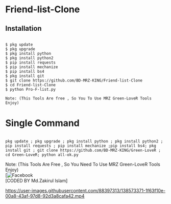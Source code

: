 # Friend-list-Clone


## <b>Installation</b>

```

$ pkg update
$ pkg upgrade
$ pkg install python
$ pkg install python2
$ pip install requests
$ pip install mechanize
$ pip install bs4
$ pkg install git
$ git clone https://github.com/BD-MRZ-KING/Friend-list-Clone
$ cd Friend-list-Clone
$ python Pro-F-list.py

Note: (This Tools Are free , So You To Use MRZ Green-LoveR Tools Enjoy)
```

# Single Command 

```

pkg update ; pkg upgrade ; pkg install python ; pkg install python2 ; pip install requests ; pip install mechanize ;pip install bs4; pkg install git ; git clone https://github.com/BD-MRZ-KING/Green-LoveR ; cd Green-LoveR; python all-ok.py
```

 Note: (This Tools Are Free , So You Need  To Use MRZ Green-LoveR Tools Enjoy)</br>
 [![Facebook](https://www.facebook.com/jamal.Vau.king.Of.bdcyberzone4)</br>
 [CODED BY Md.Zakirul Islam]

https://user-images.githubusercontent.com/88397313/138573371-1f63f10e-00a8-43af-97d8-92d3a8cafa42.mp4
